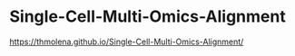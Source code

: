 # Single-Cell-Multi-Omics-Alignment


https://thmolena.github.io/Single-Cell-Multi-Omics-Alignment/

